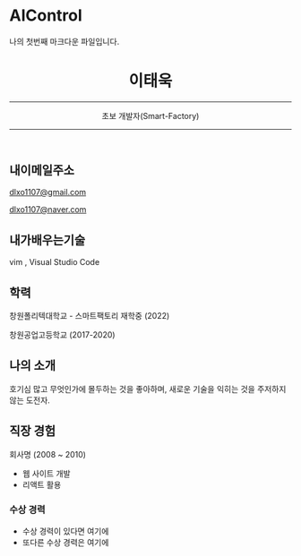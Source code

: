 # AIControl

나의 첫번째 마크다운 파일입니다.

<header id="header">
<!-- 이력서 헤더 : 이름과 타이틀 작성 -->
  <h1>이태욱</h1>
  <hr>
     초보 개발자(Smart-Factory)
 <hr>
</header>
<main>
  <article id="mainLeft">
    <section>
      <h2>내이메일주소</h2>
      <!-- 소셜 미디어를 비롯한 연락처 정보 -->
      <p>
        <i class="fa fa-envelope" aria-hidden="true"></i>
        <a href="mailto:dlxo1107@gmail.com">dlxo1107@gmail.com</a>
      </p>
      <p>
        <i class="fa fa-facebook" aria-hidden="true"></i>
        <a href="dlxo1107@naveer.com">dlxo1107@naver.com</a>
      </p>
     
<section>
  <h2>내가배우는기술</h2>
  <!-- 자신이 잘할 수 있는 분야 -->
  <p>vim , Visual Studio Code   </p>
</section>
<section>
  <h2>학력</h2>
  <!-- 학력 -->
  <p>창원폴리텍대학교 - 스마트팩토리 재학중 (2022)</p>
  <p>창원공업고등학교 (2017-2020)</p>  
</section>
<section>
  <h2>나의 소개</h2>
  <!-- 자기 소개 -->
  <p>호기심 많고 무엇인가에 몰두하는 것을 좋아하며, 새로운 기술을 익히는 것을 주저하지 않는 도전자.</p>
</section>
<section>
  <h2>직장 경험</h2>
  <!-- 경력 작성 -->
  <p>회사명 (2008 ~ 2010)</p>
  <ul>
    <li>웹 사이트 개발</li>
    <li>리액트 활용</li>
  </ul>  
  <h3>수상 경력</h3>
  <ul>
    <li>수상 경력이 있다면 여기에</li>
    <li>또다른 수상 경력은 여기에</li>
  </ul>
</section>
